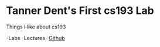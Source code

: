 # Tanner Dent's First cs193 Lab

Things ~~I like~~ about cs193
 
  -Labs
  -Lectures
  -[Github](https:github.com)
